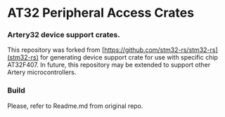 # AT32 Peripheral Access Crates

### Artery32 device support crates.

This repository was forked from [https://github.com/stm32-rs/stm32-rs](stm32-rs) for generating device support crate for use with specific chip AT32F407.
In future, this repository may be extended to support other Artery microcontrollers.

### Build
Please, refer to Readme.md from original repo.
